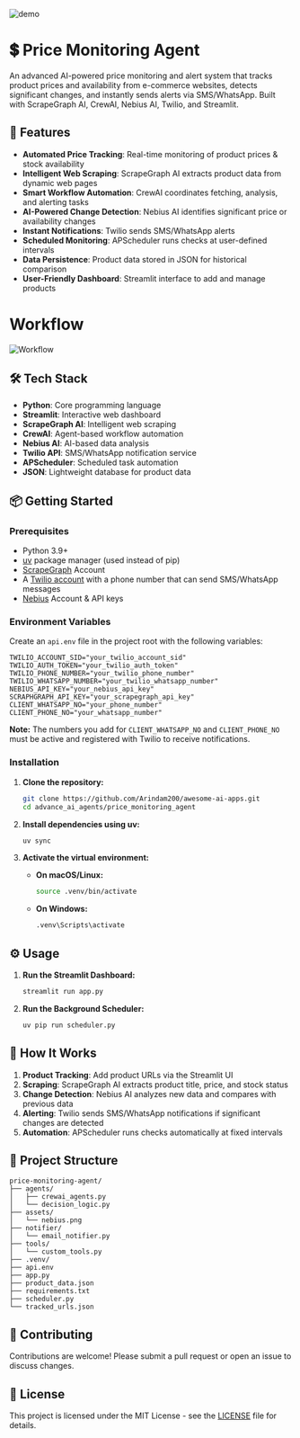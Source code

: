 ![demo](./assets/Price%20Monitoring%20Agent.gif)

# 💲 Price Monitoring Agent

An advanced AI-powered price monitoring and alert system that tracks product prices and availability from e-commerce websites, detects significant changes, and instantly sends alerts via SMS/WhatsApp. Built with ScrapeGraph AI, CrewAI, Nebius AI, Twilio, and Streamlit.

## 🚀 Features

- **Automated Price Tracking**: Real-time monitoring of product prices & stock availability
- **Intelligent Web Scraping**: ScrapeGraph AI extracts product data from dynamic web pages
- **Smart Workflow Automation**: CrewAI coordinates fetching, analysis, and alerting tasks
- **AI-Powered Change Detection**: Nebius AI identifies significant price or availability changes
- **Instant Notifications**: Twilio sends SMS/WhatsApp alerts
- **Scheduled Monitoring**: APScheduler runs checks at user-defined intervals
- **Data Persistence**: Product data stored in JSON for historical comparison
- **User-Friendly Dashboard**: Streamlit interface to add and manage products

# Workflow

![Workflow](./assets/workflow.gif)

## 🛠️ Tech Stack

- **Python**: Core programming language
- **Streamlit**: Interactive web dashboard
- **ScrapeGraph AI**: Intelligent web scraping
- **CrewAI**: Agent-based workflow automation
- **Nebius AI**: AI-based data analysis
- **Twilio API**: SMS/WhatsApp notification service
- **APScheduler**: Scheduled task automation
- **JSON**: Lightweight database for product data

## 📦 Getting Started

### Prerequisites

- Python 3.9+
- [uv](https://github.com/astral-sh/uv) package manager (used instead of pip)
- [ScrapeGraph](https://dub.sh/scrapegraphai) Account
- A [Twilio account](https://dub.sh/twilio) with a phone number that can send SMS/WhatsApp messages
- [Nebius](https://dub.sh/nebius) Account & API keys

### Environment Variables

Create an `api.env` file in the project root with the following variables:

```env
TWILIO_ACCOUNT_SID="your_twilio_account_sid"
TWILIO_AUTH_TOKEN="your_twilio_auth_token"
TWILIO_PHONE_NUMBER="your_twilio_phone_number"
TWILIO_WHATSAPP_NUMBER="your_twilio_whatsapp_number"
NEBIUS_API_KEY="your_nebius_api_key"
SCRAPHGRAPH_API_KEY="your_scrapegraph_api_key"
CLIENT_WHATSAPP_NO="your_phone_number"
CLIENT_PHONE_NO="your_whatsapp_number"
```

**Note:** The numbers you add for `CLIENT_WHATSAPP_NO` and `CLIENT_PHONE_NO` must be active and registered with Twilio to receive notifications.

### Installation

1. **Clone the repository:**

   ```bash
   git clone https://github.com/Arindam200/awesome-ai-apps.git
   cd advance_ai_agents/price_monitoring_agent
   ```

2. **Install dependencies using uv:**

   ```bash
   uv sync
   ```

3. **Activate the virtual environment:**

   - **On macOS/Linux:**
     ```bash
     source .venv/bin/activate
     ```
   - **On Windows:**
     ```bash
     .venv\Scripts\activate
     ```

## ⚙️ Usage

1. **Run the Streamlit Dashboard:**

   ```bash
   streamlit run app.py
   ```

2. **Run the Background Scheduler:**

   ```bash
   uv pip run scheduler.py
   ```

## 📖 How It Works

1. **Product Tracking**: Add product URLs via the Streamlit UI
2. **Scraping**: ScrapeGraph AI extracts product title, price, and stock status
3. **Change Detection**: Nebius AI analyzes new data and compares with previous data
4. **Alerting**: Twilio sends SMS/WhatsApp notifications if significant changes are detected
5. **Automation**: APScheduler runs checks automatically at fixed intervals

## 📂 Project Structure

```
price-monitoring-agent/
├── agents/
│   ├── crewai_agents.py
│   └── decision_logic.py
├── assets/
│   └── nebius.png
├── notifier/
│   └── email_notifier.py
├── tools/
│   └── custom_tools.py
├── .venv/
├── api.env
├── app.py
├── product_data.json
├── requirements.txt
├── scheduler.py
└── tracked_urls.json
```

## 🤝 Contributing

Contributions are welcome! Please submit a pull request or open an issue to discuss changes.

## 📄 License

This project is licensed under the MIT License - see the [LICENSE](LICENSE) file for details.
